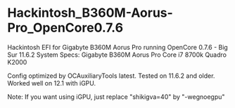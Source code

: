 # Hackintosh_B360M-Aorus-Pro_OpenCore0.7.6
Hackintosh EFI for Gigabyte B360M Aorus Pro running OpenCore 0.7.6 - Big Sur 11.6.2
System Specs:
Gigabyte B360M Aorus Pro
Core i7 8700k
Quadro K2000

Config optimized by OCAuxiliaryTools latest. Tested on 11.6.2 and older. Worked well on 12.1 with iGPU.

Note: If you want using iGPU, just replace "shikigva=40" by "-wegnoegpu"
